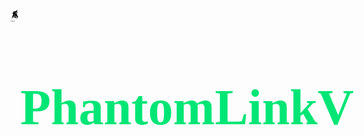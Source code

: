 <link rel="preconnect" href="https://fonts.googleapis.com">
<link rel="preconnect" href="https://fonts.gstatic.com" crossorigin>
<link href="https://fonts.googleapis.com/css2?family=Foldit:wght@100..900&display=swap" rel="stylesheet">

<div style="display: flex; justify-content: center; align-content: center; max-height: 25dvh">
    <div style="width: 25dvw">
        <img src="./assets/icons/wolf-1.svg" style="padding-right: 1rem; fill: #00e676;"/>
    </div>
    <div>
        <h1 style="font-size: 5rem; font-family: 'Foldit'; color: #00e676;">PhantomLinkV</h1>
    </div>
</div>